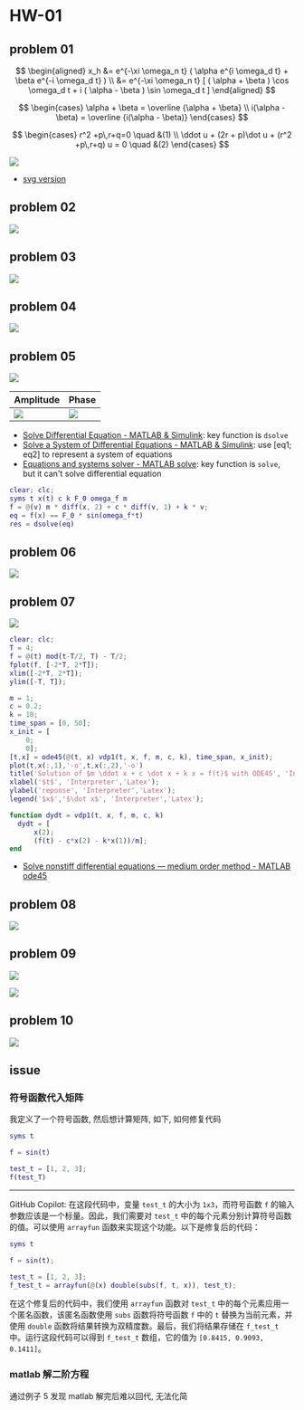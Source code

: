 # HW-01

## problem 01

$$
\begin{aligned}
x_h &= e^{-\xi \omega_n t} ( \alpha e^{i \omega_d t} + \beta e^{-i \omega_d t} ) \\
&= e^{-\xi \omega_n t} [ ( \alpha + \beta ) \cos \omega_d t + i ( \alpha - \beta ) \sin \omega_d t ]
\end{aligned}
$$

$$
\begin{cases}
\alpha + \beta = \overline {\alpha + \beta} \\
i(\alpha - \beta) = \overline {i(\alpha - \beta)}
\end{cases}
$$

$$
\begin{cases}
r^2 +p\,r+q=0 \quad &(1) \\
\ddot u + (2r + p)\dot u + (r^2 +p\,r+q) u = 0 \quad &(2)
\end{cases}
$$

![](HW-01-01.drawio.svg)

- <a class="Pages" target="_blank" href="HW-01-01.drawio.svg">svg version</a>

## problem 02

![](HW-01-02.drawio.svg)

## problem 03

![](HW-01-03.drawio.svg)

## problem 04

![](HW-01-04.drawio.svg)

## problem 05

![](HW-01-05.drawio.svg)

[](code/ques_01_05.m ":include :type=code matlab")

| Amplitude                            | Phase                            |
| ------------------------------------ | -------------------------------- |
| ![](figure/ques_01_05_Amplitude.png) | ![](figure/ques_01_05_Phase.png) |

- [Solve Differential Equation - MATLAB & Simulink](https://www.mathworks.com/help/symbolic/solve-a-single-differential-equation.html): key function is `dsolve`
- [Solve a System of Differential Equations - MATLAB & Simulink](https://www.mathworks.com/help/symbolic/solve-a-system-of-differential-equations.html): use [eq1; eq2] to represent a system of equations
- [Equations and systems solver - MATLAB solve](https://www.mathworks.com/help/symbolic/sym.solve.html): key function is `solve`, but it can't solve differential equation

```matlab
clear; clc;
syms t x(t) c k F_0 omega_f m
f = @(v) m * diff(x, 2) + c * diff(v, 1) + k * v;
eq = f(x) == F_0 * sin(omega_f*t)
res = dsolve(eq)
```

## problem 06

![](HW-01-06.drawio.svg)

## problem 07

![](HW-01-07.drawio.svg)

```matlab
clear; clc;
T = 4;
f = @(t) mod(t-T/2, T) - T/2;
fplot(f, [-2*T, 2*T]);
xlim([-2*T, 2*T]);
ylim([-T, T]);

m = 1;
c = 0.2;
k = 10;
time_span = [0, 50];
x_init = [
    0;
    0];
[t,x] = ode45(@(t, x) vdp1(t, x, f, m, c, k), time_span, x_init);
plot(t,x(:,1),'-o',t,x(:,2),'-o')
title('Solution of $m \ddot x + c \dot x + k x = f(t)$ with ODE45', 'Interpreter','Latex');
xlabel('$t$', 'Interpreter','Latex');
ylabel('reponse', 'Interpreter','Latex');
legend('$x$','$\dot x$', 'Interpreter','Latex');

function dydt = vdp1(t, x, f, m, c, k)
  dydt = [
      x(2);
      (f(t) - c*x(2) - k*x(1))/m];
end
```

- [Solve nonstiff differential equations — medium order method - MATLAB ode45](https://www.mathworks.com/help/matlab/ref/ode45.html#bu00_4l_sep_shared-y0)

## problem 08

![](HW-01-08.drawio.svg)

## problem 09

![](HW-01-09.drawio.svg)

[](code/ques_01_09.m ":include :type=code matlab")

![](figure/ques_01_09_ode_vs_precise.png)

## problem 10

![](HW-01-10.drawio.svg)

## issue

### 符号函数代入矩阵

我定义了一个符号函数, 然后想计算矩阵, 如下, 如何修复代码

```matlab
syms t

f = sin(t)

test_t = [1, 2, 3];
f(test_T)

```

---

GitHub Copilot: 在这段代码中，变量 `test_t` 的大小为 `1x3`，而符号函数 `f` 的输入参数应该是一个标量。因此，我们需要对 `test_t` 中的每个元素分别计算符号函数的值。可以使用 `arrayfun` 函数来实现这个功能。以下是修复后的代码：

```matlab
syms t

f = sin(t);

test_t = [1, 2, 3];
f_test_t = arrayfun(@(x) double(subs(f, t, x)), test_t);
```

在这个修复后的代码中，我们使用 `arrayfun` 函数对 `test_t` 中的每个元素应用一个匿名函数，该匿名函数使用 `subs` 函数将符号函数 `f` 中的 `t` 替换为当前元素，并使用 `double` 函数将结果转换为双精度数。最后，我们将结果存储在 `f_test_t` 中。运行这段代码可以得到 `f_test_t` 数组，它的值为 `[0.8415, 0.9093, 0.1411]`。

### matlab 解二阶方程

通过例子 5 发现 matlab 解完后难以回代, 无法化简
